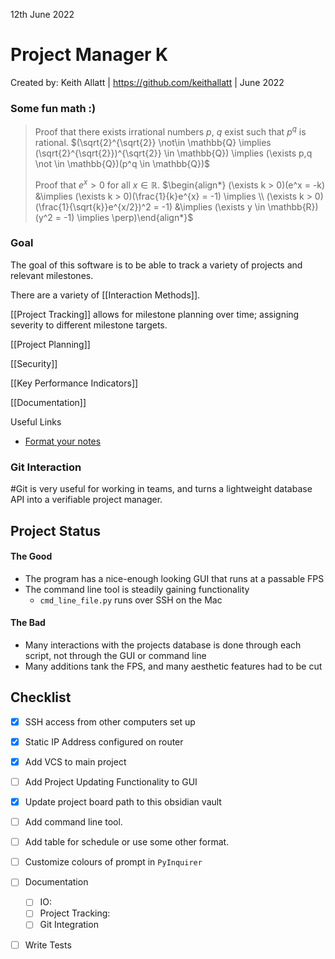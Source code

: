 12th June 2022

# Project Manager K
Created by: Keith Allatt | https://github.com/keithallatt | June 2022

### Some fun math :)

> Proof that there exists irrational numbers $p$, $q$ exist such that $p^q$ is rational.
> $(\sqrt{2}^{\sqrt{2}} \not\in \mathbb{Q} \implies (\sqrt{2}^{\sqrt{2}})^{\sqrt{2}} \in \mathbb{Q}) \implies (\exists p,q \not \in \mathbb{Q})(p^q \in \mathbb{Q})$
> 
> Proof that $e^x > 0$ for all $x \in \mathbb{R}$. 
$\begin{align*} (\exists k > 0)(e^x = -k) &\implies (\exists k > 0)(\frac{1}{k}e^{x} = -1) \implies \\ (\exists k > 0)(\frac{1}{\sqrt{k}}e^{x/2})^2 = -1) &\implies (\exists y \in \mathbb{R})(y^2 = -1) \implies \perp)\end{align*}$


### Goal
The goal of this software is to be able to track a variety of projects and relevant milestones. 

There are a variety of [[Interaction Methods]].

[[Project Tracking]] allows for milestone planning over time; assigning severity to different milestone targets.

[[Project Planning]]

[[Security]]

[[Key Performance Indicators]]

[[Documentation]]

Useful Links
- [Format your notes](https://help.obsidian.md/How+to/Format+your+notes)

### Git Interaction
#Git is very useful for working in teams, and turns a lightweight database API into a verifiable project manager. 

## Project Status

####  The Good
- The program has a nice-enough looking GUI that runs at a passable FPS
- The command line tool is steadily gaining functionality
	- `cmd_line_file.py` runs over SSH on the Mac
#### The Bad
- Many interactions with the projects database is done through each script, not through the GUI or command line
- Many additions tank the FPS, and many aesthetic features had to be cut

## Checklist
- [x] SSH access from other computers set up
- [x] Static IP Address configured on router
- [x] Add VCS to main project
- [ ] Add Project Updating Functionality to GUI
- [x] Update project board path to this obsidian vault
- [ ] Add command line tool.
- [ ] Add table for schedule or use some other format.
- [ ] Customize colours of prompt in `PyInquirer`
- [ ] Documentation
	- [ ] IO:
	- [ ] Project Tracking:
	- [ ] Git Integration
- [ ] Write Tests

